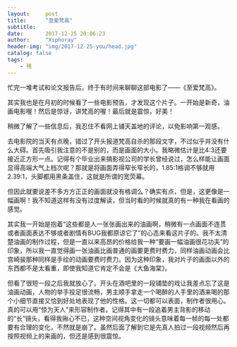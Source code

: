 ```yaml
---
layout:     post
title:      "至爱梵高"
subtitle:   
date:       2017-12-25 20:06:23
author:     "Xiphoray"
header-img: "img/2017-12-25-you/head.jpg"
catalog: false
tags:     
    - 残
---
```


忙完一堆考试和论文报告后，终于有时间来聊聊这部电影了——《至爱梵高》。

其实我也是在月初的时候看了一些电影预告，才发现这个片子。一开始是新奇，油画电影喔！然后是惊讶，讲梵高的喔！最后就是震惊，好美！

稍微了解了一些信息后，我忍住不看网上铺天盖地的评论，以免影响第一观感。

去电影院的当天有点晚，错过了开头报道梵高自杀的那段文字，不过似乎并没有什么大碍。首先吸引我注意的不是别的，而是画面的大小。我略微估计是比4:3还要接近正方形一点。记得有个毕业出来搞影视公司的学长曾经说过，怎么样能让画面显得高端大气上档次呢？那就是将画面弄得窄长窄长的，1.85:1格调不够就用2.39:1，头脚都用黑条盖住，这就是所谓的宽荧幕。

但因此就要说差不多方方正正的画面就没有格调么？确实有点，但是，这更像是一幅画啊！我不知道这样有没有过度解读，但当时看的时候就真的有一种我在看画的感觉。

其实我一开始是抱着“这些都是人一张张画出来的油画啊，稍微有一点画面不连贯或者画面表达不够或者剧情有BUG我都原谅它了”的心态来看这片子的。我不太清楚油画的制作过程，但是一直以来高昂的价格给我一种“要画一幅油画很花功夫”的印象，所以我一直觉得画一张油画比画普通的画要更费时费力，同样油画动画会比宫崎骏那种同样是手绘的动画要费时费力。因为这种印象，我对片子的画面以外的东西都不是太看重，即使我知道它肯定不会是《大鱼海棠》。

但看了很短一段之后我就放心了。开头在酒吧里的一段铺垫的戏让我差点忘了这是油画动画，人物的举手投足很流畅，男主顺手拿走一个喝醉的人手里的酒来喝的那个小细节直接又恰到好处地表现了他的性格。这一切都可以表面，制作者很用心。真的可以用“惊为天人”来形容制作者。记得其中有一段追着男主背影的移动的“长”镜头，看得我揪心不已，这种空间视角变化的镜头意味着每一帧的每一处都要有合理的变化，不然就是崩了。虽然后面了解到它是先真人拍过一段视频然后再按照视频上的来画的，但还是感到很震惊。

 